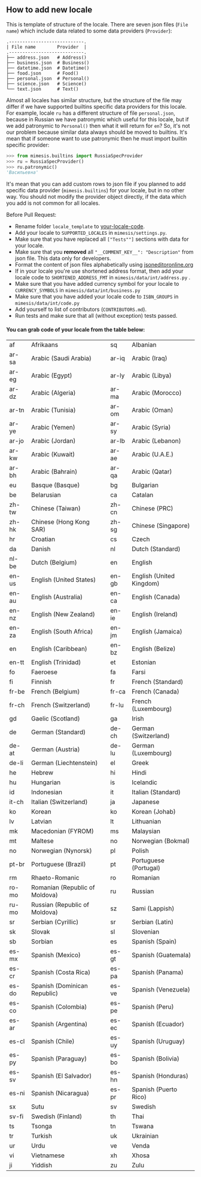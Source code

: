 ## How to add new locale

This is template of structure of the locale. There are seven json 
files (`File name`) which include data related to some data providers (`Provider`):

```
.----------------------------.
| File name        Provider  |
.----------------------------.
├── address.json   # Address()
├── business.json  # Business()
├── datetime.json  # Datetime()
├── food.json      # Food()
├── personal.json  # Personal()
├── science.json   # Science()
└── text.json      # Text()
```

Almost all locales has similar structure, but the structure of the file may differ
if we have supported builtins specific data providers for this locale. For example, locale `ru` has a different 
structure of file `personal.json`, because in Russian we have patronymic which useful for this locale,
but if we add patronymic to `Personal()` then what it will return for `en`? So, it's not our problem because similar 
data always should be moved to builtins. It's mean that if someone want to use patronymic then he must 
import builtin specific provider:

````python
>>> from mimesis.builtins import RussiaSpecProvider
>>> ru = RussiaSpecProvider()
>>> ru.patronymic()
'Васильевна'
````

It's mean that you can add custom rows to json file if you planned to add specific data provider (`mimesis.builtins`) 
for your locale, but in no other way. You should not modify the provider object	directly, if the data which you add is not common for all locales.


Before Pull Request:

- Rename folder `locale_template` to [your-locale-code](#you-can-grab-code-of-your-locale-from-the-table-below).
- Add your locale to `SUPPORTED_LOCALES` in `mimesis/settings.py`.
- Make sure that you have replaced all `["Tests""]` sections with data for your locale.
- Make sure that you **removed** all `"__COMMENT_KEY__": "Description"` from json file. This data only for developers.
- Format the content of json files alphabetically using [jsoneditoronline.org](http://jsoneditoronline.org)
- If in your locale you're use shortened address format, then add your locale code to `SHORTENED_ADDRESS_FMT` in `mimesis/data/int/address.py` .
- Make sure that you have added currency symbol for your locale to `CURRENCY_SYMBOLS` in `mimesis/data/int/business.py` 
- Make sure that you have added your locale code to `ISBN_GROUPS` in  `mimesis/data/int/code.py` 
- Add yourself to list of contributors (`CONTRIBUTORS.md`).
- Run tests and make sure that all (without exception) tests passed.




#### You can grab code of your locale from the table below:


<table class="clsStd" summary="table">
<tbody><tr><td>af</td><td>Afrikaans </td><td>sq</td><td>Albanian </td></tr>
<tr><td>ar-sa</td><td>Arabic (Saudi Arabia) </td><td>ar-iq</td><td>Arabic (Iraq) </td></tr>
<tr><td>ar-eg</td><td>Arabic (Egypt) </td><td>ar-ly</td><td>Arabic (Libya) </td></tr>
<tr><td>ar-dz</td><td>Arabic (Algeria) </td><td>ar-ma</td><td>Arabic (Morocco) </td></tr>
<tr><td>ar-tn</td><td>Arabic (Tunisia) </td><td>ar-om</td><td>Arabic (Oman) </td></tr>
<tr><td>ar-ye</td><td>Arabic (Yemen) </td><td>ar-sy</td><td>Arabic (Syria) </td></tr>
<tr><td>ar-jo</td><td>Arabic (Jordan) </td><td>ar-lb</td><td>Arabic (Lebanon) </td></tr>
<tr><td>ar-kw</td><td>Arabic (Kuwait) </td><td>ar-ae</td><td>Arabic (U.A.E.) </td></tr>
<tr><td>ar-bh</td><td>Arabic (Bahrain) </td><td>ar-qa</td><td>Arabic (Qatar) </td></tr>
<tr><td>eu</td><td>Basque (Basque)</td><td>bg</td><td>Bulgarian </td></tr>
<tr><td>be</td><td>Belarusian </td><td>ca</td><td>Catalan </td></tr>
<tr><td>zh-tw</td><td>Chinese (Taiwan) </td><td>zh-cn</td><td>Chinese (PRC) </td></tr>
<tr><td>zh-hk</td><td>Chinese (Hong Kong SAR) </td><td>zh-sg</td><td>Chinese (Singapore) </td></tr>
<tr><td>hr</td><td>Croatian </td><td>cs</td><td>Czech </td></tr>
<tr><td>da</td><td>Danish </td><td>nl</td><td>Dutch (Standard) </td></tr>
<tr><td>nl-be</td><td>Dutch (Belgium) </td><td>en</td><td>English </td></tr>
<tr><td>en-us</td><td>English (United States) </td><td>en-gb</td><td>English (United Kingdom) </td></tr>
<tr><td>en-au</td><td>English (Australia) </td><td>en-ca</td><td>English (Canada) </td></tr>
<tr><td>en-nz</td><td>English (New Zealand) </td><td>en-ie</td><td>English (Ireland) </td></tr>
<tr><td>en-za</td><td>English (South Africa) </td><td>en-jm</td><td>English (Jamaica) </td></tr>
<tr><td>en</td><td>English (Caribbean) </td><td>en-bz</td><td>English (Belize) </td></tr>
<tr><td>en-tt</td><td>English (Trinidad) </td><td>et</td><td>Estonian </td></tr>
<tr><td>fo</td><td>Faeroese </td><td>fa</td><td>Farsi </td></tr>
<tr><td>fi</td><td>Finnish </td><td>fr</td><td>French (Standard) </td></tr>
<tr><td>fr-be</td><td>French (Belgium) </td><td>fr-ca</td><td>French (Canada) </td></tr>
<tr><td>fr-ch</td><td>French (Switzerland) </td><td>fr-lu</td><td>French (Luxembourg) </td></tr>
<tr><td>gd</td><td>Gaelic (Scotland) </td><td>ga</td><td>Irish </td></tr>
<tr><td>de</td><td>German (Standard) </td><td>de-ch</td><td>German (Switzerland) </td></tr>
<tr><td>de-at</td><td>German (Austria) </td><td>de-lu</td><td>German (Luxembourg) </td></tr>
<tr><td>de-li</td><td>German (Liechtenstein) </td><td>el</td><td>Greek </td></tr>
<tr><td>he</td><td>Hebrew </td><td>hi</td><td>Hindi </td></tr>
<tr><td>hu</td><td>Hungarian </td><td>is</td><td>Icelandic </td></tr>
<tr><td>id</td><td>Indonesian </td><td>it</td><td>Italian (Standard) </td></tr>
<tr><td>it-ch</td><td>Italian (Switzerland) </td><td>ja</td><td>Japanese </td></tr>
<tr><td>ko</td><td>Korean </td><td>ko</td><td>Korean (Johab) </td></tr>
<tr><td>lv</td><td>Latvian </td><td>lt</td><td>Lithuanian </td></tr>
<tr><td>mk</td><td>Macedonian (FYROM)</td><td>ms</td><td>Malaysian </td></tr>
<tr><td>mt</td><td>Maltese </td><td>no</td><td>Norwegian (Bokmal) </td></tr>
<tr><td>no</td><td>Norwegian (Nynorsk) </td><td>pl</td><td>Polish </td></tr>
<tr><td>pt-br</td><td>Portuguese (Brazil) </td><td>pt</td><td>Portuguese (Portugal) </td></tr>
<tr><td>rm</td><td>Rhaeto-Romanic </td><td>ro</td><td>Romanian </td></tr>
<tr><td>ro-mo</td><td>Romanian (Republic of Moldova) </td><td>ru</td><td>Russian </td></tr>
<tr><td>ru-mo</td><td>Russian (Republic of Moldova) </td><td>sz</td><td>Sami (Lappish) </td></tr>
<tr><td>sr</td><td>Serbian (Cyrillic) </td><td>sr</td><td>Serbian (Latin) </td></tr>
<tr><td>sk</td><td>Slovak </td><td>sl</td><td>Slovenian </td></tr>
<tr><td>sb</td><td>Sorbian </td><td>es</td><td>Spanish (Spain) </td></tr>
<tr><td>es-mx</td><td>Spanish (Mexico) </td><td>es-gt</td><td>Spanish (Guatemala) </td></tr>
<tr><td>es-cr</td><td>Spanish (Costa Rica) </td><td>es-pa</td><td>Spanish (Panama) </td></tr>
<tr><td>es-do</td><td>Spanish (Dominican Republic) </td><td>es-ve</td><td>Spanish (Venezuela) </td></tr>
<tr><td>es-co</td><td>Spanish (Colombia) </td><td>es-pe</td><td>Spanish (Peru) </td></tr>
<tr><td>es-ar</td><td>Spanish (Argentina) </td><td>es-ec</td><td>Spanish (Ecuador) </td></tr>
<tr><td>es-cl</td><td>Spanish (Chile) </td><td>es-uy</td><td>Spanish (Uruguay) </td></tr>
<tr><td>es-py</td><td>Spanish (Paraguay) </td><td>es-bo</td><td>Spanish (Bolivia) </td></tr>
<tr><td>es-sv</td><td>Spanish (El Salvador) </td><td>es-hn</td><td>Spanish (Honduras) </td></tr>
<tr><td>es-ni</td><td>Spanish (Nicaragua) </td><td>es-pr</td><td>Spanish (Puerto Rico) </td></tr>
<tr><td>sx</td><td>Sutu </td><td>sv</td><td>Swedish </td></tr>
<tr><td>sv-fi</td><td>Swedish (Finland) </td><td>th</td><td>Thai </td></tr>
<tr><td>ts</td><td>Tsonga </td><td>tn</td><td>Tswana </td></tr>
<tr><td>tr</td><td>Turkish </td><td>uk</td><td>Ukrainian </td></tr>
<tr><td>ur</td><td>Urdu </td><td>ve</td><td>Venda </td></tr>
<tr><td>vi</td><td>Vietnamese </td><td>xh</td><td>Xhosa </td></tr>
<tr><td>ji</td><td>Yiddish </td><td>zu</td><td>Zulu </td></tr>
</tbody></table>

